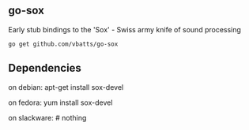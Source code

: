 go-sox
------

Early stub bindings to the 'Sox' - Swiss army knife of sound processing


	go get github.com/vbatts/go-sox

Dependencies
------------

on debian:
	apt-get install sox-devel

on fedora:
	yum install sox-devel

on slackware:
	# nothing

